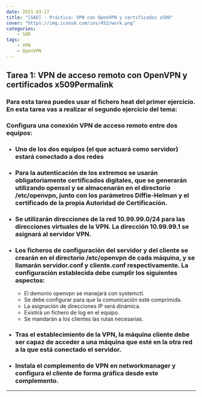```yaml
---
date: 2021-03-17
title: "[SAD] - Práctica: VPN con OpenVPN y certificados x509"
cover: "https://img.icons8.com/ios/452/work.png"
categories: 
    - SAD
tags:
    - VPN
    - OpenVPN
---
```


## Tarea 1: VPN de acceso remoto con OpenVPN y certificados x509Permalink

### Para esta tarea puedes usar el fichero heat del primer ejercicio. En esta tarea vas a realizar el segundo ejercicio del tema:

### Configura una conexión VPN de acceso remoto entre dos equipos:

* ### Uno de los dos equipos (el que actuará como servidor) estará conectado a dos redes

* ### Para la autenticación de los extremos se usarán obligatoriamente certificados digitales, que se generarán utilizando openssl y se almacenarán en el directorio /etc/openvpn, junto con los parámetros Diffie-Helman y el certificado de la propia Autoridad de Certificación.

* ### Se utilizarán direcciones de la red 10.99.99.0/24 para las direcciones virtuales de la VPN. La dirección 10.99.99.1 se asignará al servidor VPN.

* ### Los ficheros de configuración del servidor y del cliente se crearán en el directorio /etc/openvpn de cada máquina, y se llamarán servidor.conf y cliente.conf respectivamente. La configuración establecida debe cumplir los siguientes aspectos:

    - El demonio openvpn se manejará con systemctl.
    - Se debe configurar para que la comunicación esté comprimida.
    - La asignación de direcciones IP será dinámica.
    - Existirá un fichero de log en el equipo.
    - Se mandarán a los clientes las rutas necesarias.

* ### Tras el establecimiento de la VPN, la máquina cliente debe ser capaz de acceder a una máquina que esté en la otra red a la que está conectado el servidor.

* ### Instala el complemento de VPN en networkmanager y configura el cliente de forma gráfica desde este complemento.

<hr>
